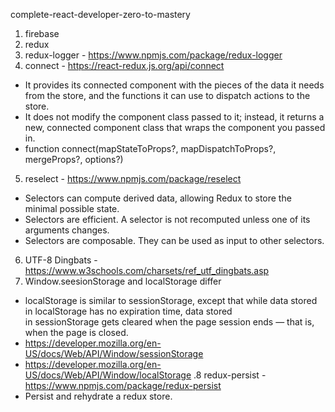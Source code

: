 complete-react-developer-zero-to-mastery

1. firebase
2. redux
3. redux-logger - https://www.npmjs.com/package/redux-logger
4. connect - https://react-redux.js.org/api/connect

- It provides its connected component with the pieces of the data it needs from the store, and the functions it can use to dispatch actions to the store.
- It does not modify the component class passed to it; instead, it returns a new, connected component class that wraps the component you passed in.
- function connect(mapStateToProps?, mapDispatchToProps?, mergeProps?, options?)

5. reselect - https://www.npmjs.com/package/reselect

- Selectors can compute derived data, allowing Redux to store the minimal possible state.
- Selectors are efficient. A selector is not recomputed unless one of its arguments changes.
- Selectors are composable. They can be used as input to other selectors.

6. UTF-8 Dingbats - https://www.w3schools.com/charsets/ref_utf_dingbats.asp
7. Window.seesionStorage and localStorage differ

- localStorage is similar to sessionStorage, except that while data stored in localStorage has no expiration time, data stored in sessionStorage gets cleared when the page session ends — that is, when the page is closed.
- https://developer.mozilla.org/en-US/docs/Web/API/Window/sessionStorage
- https://developer.mozilla.org/en-US/docs/Web/API/Window/localStorage
  .8 redux-persist - https://www.npmjs.com/package/redux-persist
- Persist and rehydrate a redux store.
